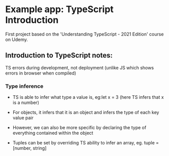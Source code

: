 # Example app: TypeScript Introduction

First project based on the 'Understanding TypeScript - 2021 Edition' course on Udemy.

## Introduction to TypeScript notes:

TS errors during development, not deployment (unlike JS which shows errors in browser when compiled)


### Type inference
- TS is able to infer what type a value is, eg:let x = 3 (here TS infers that x is a number)

- For objects, it infers that it is an object and infers the type of each key value pair

- However, we can also be more specific by declaring the type of everything contained within the object

- Tuples can be set by overriding TS ability to infer an array, eg. tuple = [number, string]
